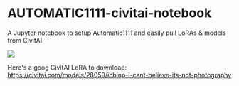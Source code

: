 # AUTOMATIC1111-civitai-notebook

A Jupyter notebook to setup Automatic1111 and easily pull LoRAs & models from CivitAI

[![](https://uohmivykqgnnbiouffke.supabase.co/storage/v1/object/public/landingpage/createdevenv2.svg)](https://console.brev.dev/environment/new?os=ejmrvoj8m&us=62ga2fflb&repo=https://github.com/brevdev/AUTOMATIC1111-civitai-notebook&repo=https://github.com/AUTOMATIC1111/stable-diffusion-webui&repo=https://github.com/brevdev/template-setup-scripts&instance=g5.2xlarge&diskStorage=100Gi&region=us-west-2&setupRepo=https://github.com/brevdev/template-setup-scripts&setupPath=stable-diffusion-webui.sh)


Here's a goog CivitAI LoRA to download:
https://civitai.com/models/28059/icbinp-i-cant-believe-its-not-photography
